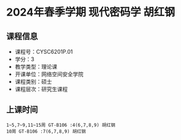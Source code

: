 # 2024年春季学期 现代密码学 胡红钢






## 课程信息

- 课程号：CYSC6201P.01
- 学分：3
- 教学类型：理论课
- 开课单位：网络空间安全学院
- 课程类别：硕士
- 课程层次：研究生课程

## 上课时间

```
1~5,7~9,11~15周 GT-B106 :4(6,7,8,9) 胡红钢
10周 GT-B106 :7(6,7,8,9) 胡红钢
```

